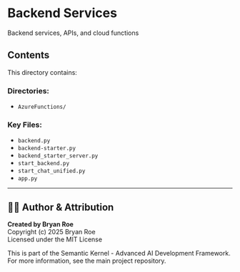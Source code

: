 # Backend Services

Backend services, APIs, and cloud functions

## Contents
This directory contains:

### Directories:
- `AzureFunctions/`

### Key Files:
- `backend.py`
- `backend-starter.py`
- `backend_starter_server.py`
- `start_backend.py`
- `start_chat_unified.py`
- `app.py`


---

## 👨‍💻 Author & Attribution

**Created by Bryan Roe**  
Copyright (c) 2025 Bryan Roe  
Licensed under the MIT License

This is part of the Semantic Kernel - Advanced AI Development Framework.
For more information, see the main project repository.
